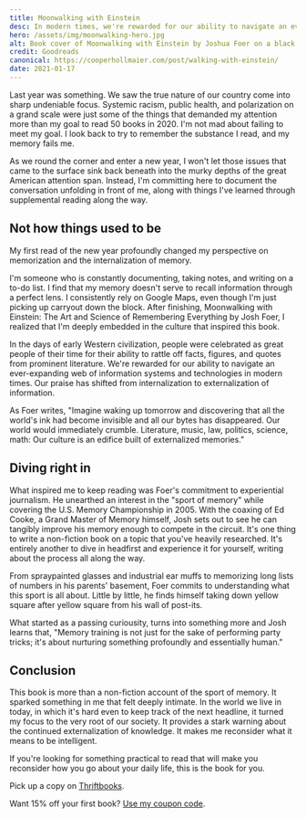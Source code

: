 ```yaml
---
title: Moonwalking with Einstein
desc: In modern times, we're rewarded for our ability to navigate an ever expanding web of information systems and technologies.
hero: /assets/img/moonwalking-hero.jpg
alt: Book cover of Moonwalking with Einstein by Joshua Foer on a black gradient background.
credit: Goodreads
canonical: https://cooperhollmaier.com/post/walking-with-einstein/
date: 2021-01-17
---
```


<span class="firstcharacter">L</span>ast year was something. We saw the true nature of our country come into sharp undeniable focus. Systemic racism, public health, and polarization on a grand scale were just some of the things that demanded my attention more than my goal to read 50 books in 2020. I'm not mad about failing to meet my goal. I look back to try to remember the substance I read, and my memory fails me.

As we round the corner and enter a new year, I won't let those issues that came to the surface sink back beneath into the murky depths of the great American attention span. Instead, I'm committing here to document the conversation unfolding in front of me, along with things I've learned through supplemental reading along the way.

## Not how things used to be

My first read of the new year profoundly changed my perspective on memorization and the internalization of memory.

I'm someone who is constantly documenting, taking notes, and writing on a to-do list. I find that my memory doesn't serve to recall information through a perfect lens. I consistently rely on Google Maps, even though I'm just picking up carryout down the block. After finishing, Moonwalking with Einstein: The Art and Science of Remembering Everything by Josh Foer, I realized that I'm deeply embedded in the culture that inspired this book.

In the days of early Western civilization, people were celebrated as great people of their time for their ability to rattle off facts, figures, and quotes from prominent literature. We're rewarded for our ability to navigate an ever-expanding web of information systems and technologies in modern times. Our praise has shifted from internalization to externalization of information.

As Foer writes, "Imagine waking up tomorrow and discovering that all the world's ink had become invisible and all our bytes has disappeared. Our world would immediately crumble. Literature, music, law, politics, science, math: Our culture is an edifice built of externalized memories."

## Diving right in

What inspired me to keep reading was Foer's commitment to experiential journalism. He unearthed an interest in the "sport of memory" while covering the U.S. Memory Championship in 2005. With the coaxing of Ed Cooke, a Grand Master of Memory himself, Josh sets out to see he can tangibly improve his memory enough to compete in the circuit. It's one thing to write a non-fiction book on a topic that you've heavily researched. It's entirely another to dive in headfirst and experience it for yourself, writing about the process all along the way.

From spraypainted glasses and industrial ear muffs to memorizing long lists of numbers in his parents' basement, Foer commits to understanding what this sport is all about. Little by little, he finds himself taking down yellow square after yellow square from his wall of post-its.

What started as a passing curiousity, turns into something more and Josh learns that, "Memory training is not just for the sake of performing party tricks; it's about nurturing something profoundly and essentially human."

## Conclusion

This book is more than a non-fiction account of the sport of memory. It sparked something in me that felt deeply intimate. In the world we live in today, in which it's hard even to keep track of the next headline, it turned my focus to the very root of our society. It provides a stark warning about the continued externalization of knowledge. It makes me reconsider what it means to be intelligent.

If you're looking for something practical to read that will make you reconsider how you go about your daily life, this is the book for you.

Pick up a copy on [Thriftbooks](https://www.thriftbooks.com/w/moonwalking-with-einstein-the-art-and-science-of-remembering-everything_joshua-foer/246102/all-editions/).

Want 15% off your first book? [Use my coupon code](https://www.thriftbooks.com/share/?code=9XHsaMgkk9p1arBDDfBjtw%253d%253d).

